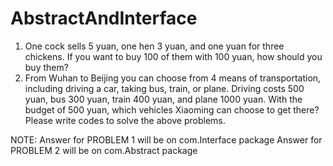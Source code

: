 # AbstractAndInterface
1. One cock sells 5 yuan, one hen 3 yuan, and one yuan for three chickens. If you want to buy 100 of them with 100 yuan, how should you buy them? 
2. From Wuhan to Beijing you can choose from 4 means of transportation, including driving a car, taking bus, train, or plane. Driving costs 500 yuan, bus 300 yuan, train 400 yuan, and plane 1000 yuan. With the budget of 500 yuan, which vehicles Xiaoming can choose to get there? Please write codes to solve the above problems.

NOTE:
Answer for PROBLEM 1 will be on com.Interface package
Answer for PROBLEM 2 will be on com.Abstract package
